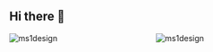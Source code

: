 ## Hi there 👋

<!--
**ms1design/ms1design** is a ✨ _special_ ✨ repository because its `README.md` (this file) appears on your GitHub profile.

Here are some ideas to get you started:

- 🔭 I’m currently working on ...
- 🌱 I’m currently learning ...
- 👯 I’m looking to collaborate on ...
- 🤔 I’m looking for help with ...
- 💬 Ask me about ...
- 📫 How to reach me: ...
- 😄 Pronouns: ...
- ⚡ Fun fact: ...
-->

<div style="display: flex; justify-content: space-between;">

<div style="width: 48%;">

<img align="center" width="inherit" src="https://github-readme-stats.vercel.app/api?username=ms1design&show_icons=true&locale=en&theme=radical&hide_border=true" alt="ms1design" />

</div>

<div style="width: 48%;">

<img align="center" width="inherit" src="https://github-readme-stats.vercel.app/api/top-langs?username=ms1design&layout=compact&langs_count=8&card_width=320&theme=radical&hide_border=true" alt="ms1design" />

</div>

</div>

